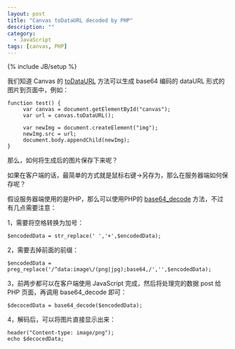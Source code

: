 ```yaml
---
layout: post
title: "Canvas toDataURL decoded by PHP"
description: ""
category:
  - JavaScript
tags: [canvas, PHP]
---
```

{% include JB/setup %}

我们知道 Canvas 的 [toDataURL](https://developer.mozilla.org/en-US/docs/DOM/HTMLCanvasElement) 方法可以生成 base64 编码的 dataURL 形式的图片到页面中，例如：

    function test() {
         var canvas = document.getElementById("canvas");
         var url = canvas.toDataURL();

         var newImg = document.createElement("img");
         newImg.src = url;
         document.body.appendChild(newImg);
    }

那么，如何将生成后的图片保存下来呢？

如果在客户端的话，最简单的方式就是鼠标右键->另存为，那么在服务器端如何保存呢？

假设服务器端使用的是PHP，那么可以使用PHP的 [base64_decode](http://php.net/manual/en/function.base64-decode.php) 方法，不过有几点需要注意：

1，需要将空格转换为加号：

    $encodedData = str_replace(' ','+',$encodedData);

2，需要去掉前面的前缀：

    $encodedData = preg_replace('/^data:image\/(png|jpg);base64,/','',$encodedData);

3，前两步都可以在客户端使用 JavaScript 完成，然后将处理完的数据 post 给 PHP 页面，再调用 base64_decode 即可：

    $decocedData = base64_decode($encodedData);

4，解码后，可以将图片直接显示出来：

    header("Content-type: image/png");
    echo $decocedData;